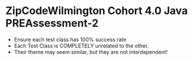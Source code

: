 # ZipCodeWilmington Cohort 4.0 Java PREAssessment-2 
* Ensure each test class has 100% success rate
* Each Test Class is COMPLETELY unrelated to the other.
* Their theme may seem similar, but they are not interdependent!